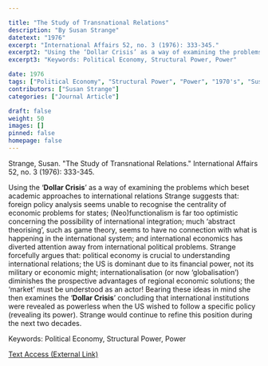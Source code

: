 ```yaml
---

title: "The Study of Transnational Relations"
description: "By Susan Strange"
datetext: "1976"
excerpt: "International Affairs 52, no. 3 (1976): 333-345."
excerpt2: "Using the ‘Dollar Crisis’ as a way of examining the problems which beset academic approaches to international relations Strange suggests that: foreign policy analysis seems unable to recognise the centrality of economic problems for states; (Neo)functionalism is far too optimistic concerning the possibility of international integration; much ‘abstract theorising’, such as game theory, seems to have no connection with what is happening in the international system; and international economics has diverted attention away from international political problems. Strange forcefully argues that: political economy is crucial to understanding international relations; the US is dominant due to its financial power, not its military or economic might; internationalisation (or now ‘globalisation’) diminishes the prospective advantages of regional economic solutions; the ‘market’ must be understood as an actor! Bearing these ideas in mind she then examines the ‘Dollar Crisis’ concluding that international institutions were revealed as powerless when the US wished to follow a specific policy (revealing its power). Strange would continue to refine this position during the next two decades."
excerpt3: "Keywords: Political Economy, Structural Power, Power"

date: 1976
tags: ["Political Economy", "Structural Power", "Power", "1970's", "Susan Strange"]
contributors: ["Susan Strange"]
categories: ["Journal Article"]

draft: false
weight: 50
images: []
pinned: false
homepage: false
---
```


Strange, Susan. "The Study of Transnational Relations." International Affairs 52, no. 3 (1976): 333-345.

Using the ‘<b>Dollar Crisis</b>’ as a way of examining the problems which beset academic approaches to international relations Strange suggests that: foreign policy analysis seems unable to recognise the centrality of economic problems for states; (Neo)functionalism is far too optimistic concerning the possibility of international integration; much ‘abstract theorising’, such as game theory, seems to have no connection with what is happening in the international system; and international economics has diverted attention away from international political problems. Strange forcefully argues that: political economy is crucial to understanding international relations; the US is dominant due to its financial power, not its military or economic might; internationalisation (or now ‘globalisation’) diminishes the prospective advantages of regional economic solutions; the ‘market’ must be understood as an actor! Bearing these ideas in mind she then examines the ‘<b>Dollar Crisis</b>’ concluding that international institutions were revealed as powerless when the US wished to follow a specific policy (revealing its power). Strange would continue to refine this position during the next two decades.

Keywords: Political Economy, Structural Power, Power

[Text Access (External Link)](https://doi.org/10.2307/2616549)
